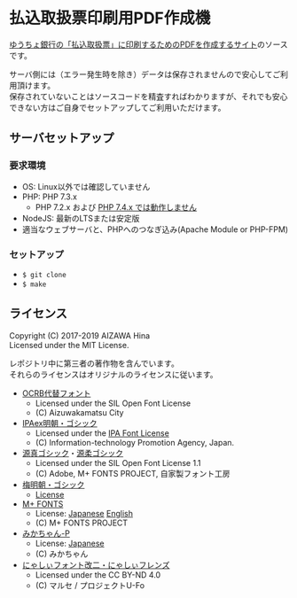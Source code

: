 払込取扱票印刷用PDF作成機
=========================

[ゆうちょ銀行の「払込取扱票」に印刷するためのPDFを作成するサイト](https://haraikomi.fetus.jp/)のソースです。

サーバ側には（エラー発生時を除き）データは保存されませんので安心してご利用頂けます。  
保存されていないことはソースコードを精査すればわかりますが、それでも安心できない方はご自身でセットアップしてご利用いただけます。

サーバセットアップ
------------------

### 要求環境

  - OS: Linux以外では確認していません
  - PHP: PHP 7.3.x
    - PHP 7.2.x および [PHP 7.4.x では動作しません](https://github.com/tecnickcom/TCPDF/pull/123)
  - NodeJS: 最新のLTSまたは安定版
  - 適当なウェブサーバと、PHPへのつなぎ込み(Apache Module or PHP-FPM)

### セットアップ

  - `$ git clone`
  - `$ make`

ライセンス
----------

Copyright (C) 2017-2019 AIZAWA Hina  
Licensed under the MIT License.

レポジトリ中に第三者の著作物を含んでいます。  
それらのライセンスはオリジナルのライセンスに従います。

  - [OCRB代替フォント](https://www.city.aizuwakamatsu.fukushima.jp/docs/2008021400265/)
    - Licensed under the SIL Open Font License
    - (C) Aizuwakamatsu City
  - [IPAex明朝・ゴシック](https://ipafont.ipa.go.jp/)
    - Licensed under the [IPA Font License](https://ipafont.ipa.go.jp/ipa_font_license_v1-html)
    - (C) Information-technology Promotion Agency, Japan.
  - [源真ゴシック](http://jikasei.me/font/genshin/)・[源柔ゴシック](http://jikasei.me/font/genjyuu/)
    - Licensed under the SIL Open Font License 1.1
    - (C) Adobe, M+ FONTS PROJECT, 自家製フォント工房
  - [梅明朝・ゴシック](https://ja.osdn.net/projects/ume-font/)
    - [License](resources/fonts/umefont/license.html)
  - [M+ FONTS](http://mplus-fonts.osdn.jp/)
    - License: [Japanese](resources/fonts/mplus/LICENSE_J) [English](resources/fonts/mplus/LICENSE_E)
    - (C) M+ FONTS PROJECT
  - [みかちゃん-P](http://www001.upp.so-net.ne.jp/mikachan/)
    - License: [Japanese](resources/fonts/mikachan/LICENSE)
    - (C) みかちゃん
  - [にゃしぃフォント改二・にゃしぃフレンズ](http://marusexijaxs.web.fc2.com/)
    - Licensed under the CC BY-ND 4.0
    - (C) マルセ / プロジェクトU-Fo

